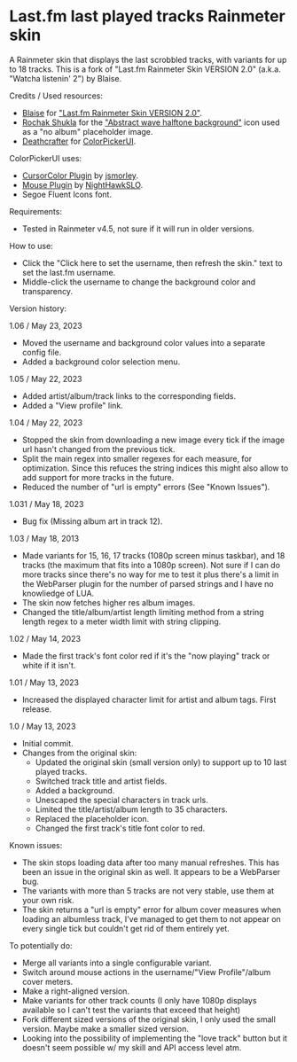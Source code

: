 # Last.fm last played tracks Rainmeter skin
A Rainmeter skin that displays the last scrobbled tracks, with variants for up to 18 tracks. This is a fork of "Last.fm Rainmeter Skin VERSION 2.0" (a.k.a. "Watcha listenin' 2") by Blaise.

Credits / Used resources:
- [Blaise](https://www.deviantart.com/squadrmskin) for ["Last.fm Rainmeter Skin VERSION 2.0"](https://www.deviantart.com/squadrmskin/art/Last-fm-Rainmeter-Skin-VERSION-2-0-590438568).
- [Rochak Shukla](https://www.freepik.com/author/rochakshukla) for the ["Abstract wave halftone background"](https://www.freepik.com/free-vector/abstract-wave-halftone-background_23214995.htm) icon used as a "no album" placeholder image.
- [Deathcrafter](https://github.com/deathcrafter) for [ColorPickerUI](https://github.com/deathcrafter/ColorPickerUI).

ColorPickerUI uses:
- [CursorColor Plugin](https://forum.rainmeter.net/viewtopic.php?t=23375) by [jsmorley](https://www.rainmeter.net/).
- [Mouse Plugin](https://github.com/NighthawkSLO/Mouse.dll) by [NightHawkSLO](https://github.com/NighthawkSLO).
- Segoe Fluent Icons font.

Requirements:
- Tested in Rainmeter v4.5, not sure if it will run in older versions.

How to use:
- Click the "Click here to set the username, then refresh the skin." text to set the last.fm username.
- Middle-click the username to change the background color and transparency.

Version history:

1.06 / May 23, 2023
- Moved the username and background color values into a separate config file.
- Added a background color selection menu.

1.05 / May 22, 2023
- Added artist/album/track links to the corresponding fields.
- Added a "View profile" link.

1.04 / May 22, 2023
- Stopped the skin from downloading a new image every tick if the image url hasn't changed from the previous tick.
- Split the main regex into smaller regexes for each measure, for optimization. Since this refuces the string indices this might also allow to add support for more tracks in the future.
- Reduced the number of "url is empty" errors (See "Known Issues").

1.031 / May 18, 2023
- Bug fix (Missing album art in track 12).

1.03 / May 18, 2013
- Made variants for 15, 16, 17 tracks (1080p screen minus taskbar), and 18 tracks (the maximum that fits into a 1080p screen). Not sure if I can do more tracks since there's no way for me to test it plus there's a limit in the WebParser plugin for the number of parsed strings and I have no knowliedge of LUA.
- The skin now fetches higher res album images.
- Changed the title/album/artist length limiting method from a string length regex to a meter width limit with string clipping.

1.02 / May 14, 2023
- Made the first track's font color red if it's the "now playing" track or white if it isn't.

1.01 / May 13, 2023
- Increased the displayed character limit for artist and album tags. First release.

1.0 / May 13, 2023
- Initial commit.
- Changes from the original skin:
  - Updated the original skin (small version only) to support up to 10 last played tracks.
  - Switched track title and artist fields.
  - Added a background.
  - Unescaped the special characters in track urls.
  - Limited the title/artist/album length to 35 characters.
  - Replaced the placeholder icon.
  - Changed the first track's title font color to red.

Known issues:
- The skin stops loading data after too many manual refreshes. This has been an issue in the original skin as well. It appears to be a WebParser bug.
- The variants with more than 5 tracks are not very stable, use them at your own risk.
- The skin returns a "url is empty" error for album cover measures when loading an albumless track, I've managed to get them to not appear on every single tick but couldn't get rid of them entirely yet.

To potentially do:
- Merge all variants into a single configurable variant.
- Switch around mouse actions in the username/"View Profile"/album cover meters.
- Make a right-aligned version.
- Make variants for other track counts (I only have 1080p displays available so I can't test the variants that exceed that height)
- Fork different sized versions of the original skin, I only used the small version. Maybe make a smaller sized version.
- Looking into the possibility of implementing the "love track" button but it doesn't seem possible w/ my skill and API access level atm.

